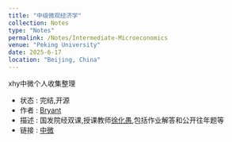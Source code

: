 ```yaml
---
title: "中级微观经济学"
collection: Notes
type: "Notes"
permalink: /Notes/Intermediate-Microeconomics
venue: "Peking University"
date: 2025-6-17
location: "Beijing, China"
---
```


xhy中微个人收集整理
- 状态 : 完结,开源
- 作者 : [Bryant](https://ycyue10001.github.io)
- 描述 : 国发院经双课,授课教师[徐化愚](https://nsd.pku.edu.cn/szdw/qzjs/x/505862.htm),包括作业解答和公开往年题等
- 链接 : [中微](https://github.com/ycyue10001/ycyue10001.github.io/tree/main/files/IntermediateMicroEconomy)
